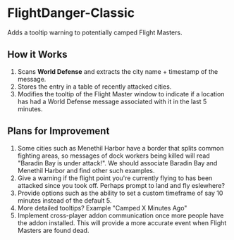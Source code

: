 # FlightDanger-Classic
Adds a tooltip warning to potentially camped Flight Masters.

## How it Works

1. Scans **World Defense** and extracts the city name + timestamp of the message.
2. Stores the entry in a table of recently attacked cities.
3. Modifies the tooltip of the Flight Master window to indicate if a location has had a World Defense message associated with it in the last 5 minutes.

## Plans for Improvement

1. Some cities such as Menethil Harbor have a border that splits common fighting areas, so messages of dock workers being killed will read "Baradin Bay is under attack!". We should associate Baradin Bay and Menethil Harbor and find other such examples.
2. Give a warning if the flight point you're currently flying to has been attacked since you took off. Perhaps prompt to land and fly eslewhere?
3. Provide options such as the ability to set a custom timeframe of say 10 minutes instead of the default 5.
4. More detailed tooltips? Example "Camped X Minutes Ago"
5. Implement cross-player addon communication once more people have the addon installed. This will provide a more accurate event when Flight Masters are found dead.


